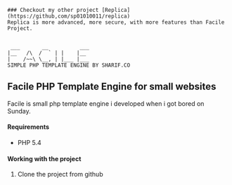     
    ### Checkout my other project [Replica](https://github,com/sp01010011/replica)
    Replica is more advanced, more secure, with more features than Facile Project.
    
    
     ___       __          ___
    |__   /\  /  ` | |    |__
    |    /~~\ \__, | |___ |___
    SIMPLE PHP TEMPLATE ENGINE BY SHARIF.CO

## Facile PHP Template Engine for small websites

Facile is small php template engine i developed when i got bored on Sunday.

#### Requirements

- PHP 5.4

#### Working with the project

1.  Clone the project from github
